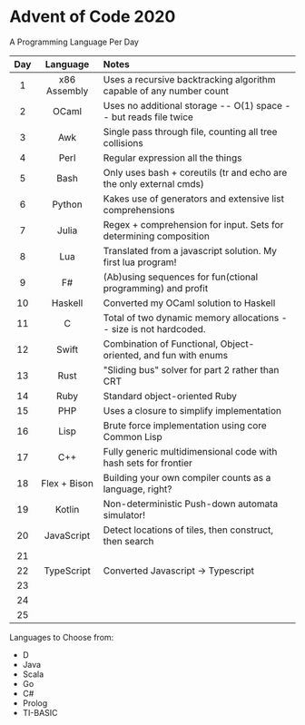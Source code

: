 # Advent of Code 2020

A Programming Language Per Day

| Day | Language     | Notes                                                               |
|:---:|:------------:|:--------------------------------------------------------------------|
| 1   | x86 Assembly | Uses a recursive backtracking algorithm capable of any number count |
| 2   | OCaml        | Uses no additional storage -- O(1) space -- but reads file twice    |
| 3   | Awk          | Single pass through file, counting all tree collisions              |
| 4   | Perl         | Regular expression all the things                                   |
| 5   | Bash         | Only uses bash + coreutils (tr and echo are the only external cmds) |
| 6   | Python       | Kakes use of generators and extensive list comprehensions           |
| 7   | Julia        | Regex + comprehension for input. Sets for determining composition   |
| 8   | Lua          | Translated from a javascript solution. My first lua program!        |
| 9   | F#           | (Ab)using sequences for fun(ctional programming) and profit         |
| 10  | Haskell      | Converted my OCaml solution to Haskell                              |
| 11  | C            | Total of two dynamic memory allocations -- size is not hardcoded.   |
| 12  | Swift        | Combination of Functional, Object-oriented, and fun with enums      |
| 13  | Rust         | "Sliding bus" solver for part 2 rather than CRT                     |
| 14  | Ruby         | Standard object-oriented Ruby                                       |
| 15  | PHP          | Uses a closure to simplify implementation                           |
| 16  | Lisp         | Brute force implementation using core Common Lisp                   |
| 17  | C++          | Fully generic multidimensional code with hash sets for frontier     |
| 18  | Flex + Bison | Building your own compiler counts as a language, right?             |
| 19  | Kotlin       | Non-deterministic Push-down automata simulator!                     |
| 20  | JavaScript   | Detect locations of tiles, then construct, then search              |
| 21  |              |                                                                     |
| 22  | TypeScript   | Converted Javascript -> Typescript                                  |
| 23  |              |                                                                     |
| 24  |              |                                                                     |
| 25  |              |                                                                     |

Languages to Choose from:
- D
- Java
- Scala
- Go
- C#
- Prolog
- TI-BASIC

